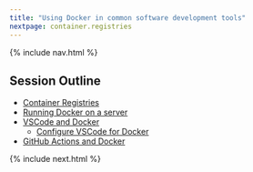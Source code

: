 ```yaml
---
title: "Using Docker in common software development tools"
nextpage: container.registries
---
```


{% include nav.html %}

## Session Outline
- [Container Registries](container.registries.md)
- [Running Docker on a server](running.docker.on.a.server.md)
- [VSCode and Docker](vscode.and.docker.md)
  - [Configure VSCode for Docker](configure.vscode.md)
- [GitHub Actions and Docker](github.actions.and.docker.md)

{% include next.html %}

